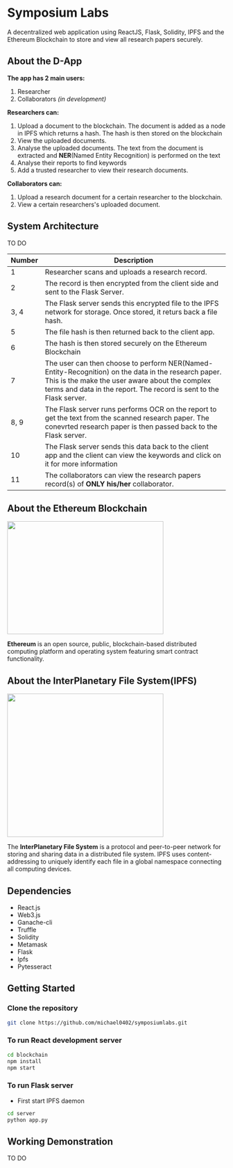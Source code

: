 # Symposium Labs

A decentralized web application using ReactJS, Flask, Solidity, IPFS and the Ethereum Blockchain to store and view all research papers securely.

## About the D-App

<b>The app has 2 main users:</b>
1. Researcher
2. Collaborators <i>(in development)</i>

<b>Researchers can:</b>
<ol>
<li> Upload a document to the blockchain. The document is added as a node in IPFS which returns a hash. The hash is then stored on the blockchain</li>
<li> View the uploaded documents.</li>
<li> Analyse the uploaded documents. The text from the document is extracted and <b>NER</b>(Named Entity Recognition) is performed on the text
<li> Analyse their reports to find keywords
<li> Add a trusted researcher to view their research documents.</li>
</ol>

<b>Collaborators can:</b>
<ol>
<li> Upload a research document for a certain researcher to the blockchain.</li>
<li> View a certain researchers's uploaded document.</li>
</ol>

## System Architecture

TO DO

| Number      | Description |
| ----------- | ----------- |
| 1           | Researcher scans and uploads a research record.       |
| 2      | The record is then encrypted from the client side and sent to the Flask Server.        |
| 3, 4           | The Flask server sends this encrypted file to the IPFS network for storage. Once stored, it returs back a file hash.       |
| 5       | The file hash is then returned back to the client app.        |
| 6        | The hash is then stored securely on the Ethereum Blockchain        |
| 7          | The user can then choose to perform NER(Named-Entity-Recognition) on the data in the research paper. This is the make the user aware about the complex terms and data in the report. The record is sent to the Flask server.       |
| 8, 9        | The Flask server runs performs OCR on the report to get the text from the scanned research paper. The conevrted research paper is then passed back to the Flask server.        |
| 10 | The Flask server sends this data back to the client app and the client can view the keywords and click on it for more information |
| 11           | The collaborators can view the research papers record(s) of <b>ONLY his/her</b> collaborator.      |

## About the Ethereum Blockchain

<img src="https://camo.githubusercontent.com/d33e4396449fee9f80e57435ae3e77d7d45b34b1a90b72c578c9a456685c4c8c/68747470733a2f2f656e637279707465642d74626e302e677374617469632e636f6d2f696d616765733f713d74626e3a414e64394763534d61425a4a2d56466e444b625562444b4a664949466867596842765648315f6544744126757371703d434155" height="260px" width="360px"/>

<b>Ethereum</b> is an open source, public, blockchain-based distributed computing platform and operating system featuring smart contract functionality.

## About the InterPlanetary File System(IPFS)

<img src="https://upload.wikimedia.org/wikipedia/commons/1/18/Ipfs-logo-1024-ice-text.png" height="330px" width="360px"/>

The <b>InterPlanetary File System</b> is a protocol and peer-to-peer network for storing and sharing data in a distributed file system. IPFS uses content-addressing to uniquely identify each file in a global namespace connecting all computing devices.

## Dependencies
<ul>
  <li>React.js</li>
  <li>Web3.js</li>
  <li>Ganache-cli</li>
  <li>Truffle</li>
  <li>Solidity</li>
  <li>Metamask</li>
  <li>Flask</li>
  <li>Ipfs</li>
  <li>Pytesseract</li>
</ul>


## Getting Started

### Clone the repository
```bash
git clone https://github.com/michael0402/symposiumlabs.git
```

### To run React development server

```bash
cd blockchain
npm install
npm start
```

### To run Flask server
<ul><li>First start IPFS daemon</li></ul>

```bash
cd server
python app.py
```
## Working Demonstration

TO DO
